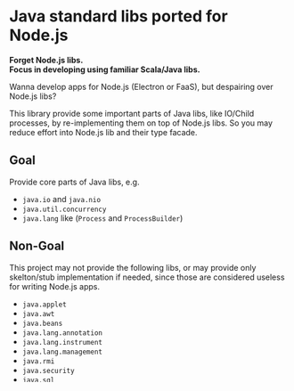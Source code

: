 # Java standard libs ported for Node.js

**Forget Node.js libs.<br>
Focus in developing using familiar Scala/Java libs.**

Wanna develop apps for Node.js (Electron or FaaS), but despairing over Node.js libs?

This library provide some important parts of Java libs, like IO/Child processes, by re-implementing them on top of Node.js libs.
So you may reduce effort into Node.js lib and their type facade. 


## Goal

Provide core parts of Java libs, e.g. 

* `java.io` and `java.nio`
* `java.util.concurrency`
* `java.lang` like (`Process` and `ProcessBuilder`)


## Non-Goal

This project may not provide the following libs, or may provide only skelton/stub implementation if needed, since those are considered useless for writing Node.js apps.

* `java.applet`
* `java.awt`
* `java.beans`
* `java.lang.annotation`
* `java.lang.instrument`
* `java.lang.management`
* `java.rmi`
* `java.security`
* `java.sql`
* `java.util.jar`
* `java.util.logging`
* Most of `javax.*` packages







